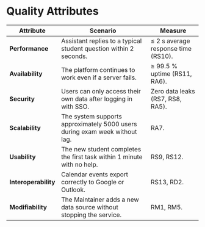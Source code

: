 <h1>Quality Attributes</h1>

| Attribute | Scenario | Measure |
|------------|---------------------------|----------|
| **Performance** | Assistant replies to a typical student question within 2 seconds. | ≤ 2 s average response time (RS10). |
| **Availability** | The platform continues to work even if a server fails. | ≥ 99.5 % uptime (RS11, RA6). |
| **Security** | Users can only access their own data after logging in with SSO. | Zero data leaks (RS7, RS8, RA5). |
| **Scalability** | The system supports approximately 5000 users during exam week without lag. | RA7. |
| **Usability** | The new student completes the first task within 1 minute with no help. | RS9, RS12. |
| **Interoperability** | Calendar events export correctly to Google or Outlook. | RS13, RD2. |
| **Modifiability** | The Maintainer adds a new data source without stopping the service. | RM1, RM5. |
